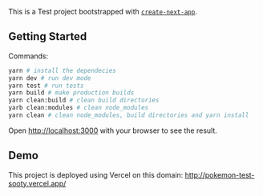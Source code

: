 This is a Test project bootstrapped with [`create-next-app`](https://github.com/vercel/next.js/tree/canary/packages/create-next-app).

## Getting Started

Commands:

```bash
yarn # install the dependecies
yarn dev # run dev mode
yarn test # run tests
yarn build # make production builds
yarn clean:build # clean build directories
yarb clean:modules # clean node_modules
yarn clean # clean node_modules, build directories and yarn install
```

Open [http://localhost:3000](http://localhost:3000) with your browser to see the result.

## Demo

This project is deployed using Vercel on this domain: http://pokemon-test-sooty.vercel.app/
